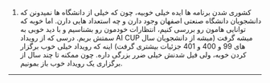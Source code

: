 1. کشوری شدن برنامه ها ایده خیلی خوبیه، چون که خیلی از دانشگاه ها نمیدونن که دانشجویان دانشگاه صنعتی اصفهان وجود دارن و چه استعداد هایی دارن. اما خوبه که توانایی هامون رو بررسی کنیم، انتظارات خودمون رو بشناسیم و با دید خوبی به سمتش بریم. درسی که از رویداد AI CUP میشه گرفت (میشه از دانشجویان سال های 99 و 400 و 401 جزئیات بیشتری گرفت) اینه که رویداد خیلی خوب برگزار کردن خوبه، ولی فیل شدنش خیلی ضرر بزرگی داره. چون ممکنه تا چند سال از برگزاری یک رویداد خوب باز بمونیم.

---
